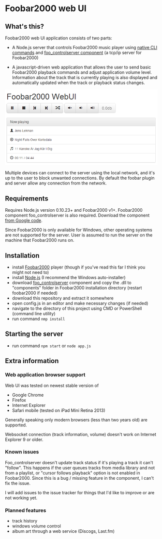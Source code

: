 # Foobar2000 web UI

## What's this?

Foobar2000 web UI application consists of two parts:

- A Node.js server that controls Foobar2000 music player using [native CLI commands](http://wiki.hydrogenaudio.org/index.php?title=Foobar2000:Commandline_Guide) and [foo_controlserver component](https://code.google.com/p/foo-controlserver/) (a tcp/ip server for Foobar2000)

- A javascript-driven web application that allows the user to send basic Foobar2000 playback commands and adjust application volume level. Information about the track that is currently playing is also displayed and automatically updated when the track or playback status changes.

![ScreenShot](/doc/screenshot.png)

Multiple devices can connect to the server using the local network, and it's up to the user to block unwanted connections. By default the foobar plugin and server allow any connection from the network.

## Requirements

Requires Node.js version 0.10.23+ and Foobar2000 v1+.
Foobar2000 component foo_controlserver is also required. Download the component [from Google code](https://code.google.com/p/foo-controlserver/downloads/list).

Since Foobar2000 is only available for Windows, other operating systems are not supported for the server. User is assumed to run the server on the machine that Foobar2000 runs on.

## Installation

- install [Foobar2000](http://www.foobar2000.org/) player (though if you've read this far I think you might not need to)
- install [Node.js](http://nodejs.org/) (I recommend the Windows auto-installer)
- download [foo_controlserver](https://code.google.com/p/foo-controlserver/downloads/list) component and copy the .dll to "components" folder in Foobar2000 installation directory (restart foobar2000 if needed)
- download this repository and extract it somewhere
- open config.js in an editor and make necessary changes (if needed)
- navigate to the directory of this project using CMD or PowerShell (command line utility)
- run command `nmp install`

## Starting the server

- run command `npm start` or `node app.js`

## Extra information

### Web application browser support

Web UI was tested on newest stable version of 
- Google Chrome
- Firefox
- Internet Explorer
- Safari mobile (tested on iPad Mini Retina 2013)

Generally speaking only modern browsers (less than two years old) are supported.

Websocket connection (track information, volume) doesn't work on Internet Explorer 9 or older.

### Known issues

Foo_controlserver doesn't update track status if it's playing a track it can't "follow". This happens if the user queues tracks from media library and not from a playlist, or "cursor follows playback" option is not enabled in Foobar2000. Since this is a bug / missing feature in the component, I can't fix the issue.

I will add issues to the issue tracker for things that I'd like to improve or are not working yet.

### Planned features

- track history
- windows volume control
- album art through a web service (Discogs, Last.fm)
